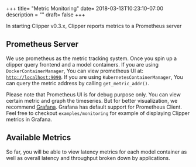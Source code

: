 +++
title= "Metric Monitoring"
date= 2018-03-13T10:23:10-07:00
description = ""
draft= false
+++

In starting Clipper v0.3.x, Clipper reports metrics to a Prometheus server

## Prometheus Server
We use prometheus as the metric tracking system. Once you spin up a clipper query frontend and a model containers.
If you are using `DockerContainerManager`, You can view prometheus UI at: [`http://localhost:9090`](http://localhost:9090).
If you are using `KubernetesContainerManager`, You can query the metric address by calling `get_metric_addr()`.

Please note that Prometheus UI is for debug purpose only. You can view certain metric and graph the timeseries. But for better visualization, we recommend [Grafana](https://grafana.com/). Grafana has default support for Prometheus Client. Feel free to checkout `examples/monitoring` for example of displaying Clipper metrics in Grafana.

## Available Metrics
So far, you will be able to view latency metrics for each model container as well as overall latency and throughput broken down by applications. 
